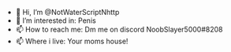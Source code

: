 - 👋 Hi, I’m @NotWaterScriptNhttp
- 👀 I’m interested in: Penis
- 📫 How to reach me: Dm me on discord NoobSlayer5000#8208
- 📫 Where i live: Your moms house!
